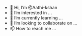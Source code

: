 - 👋 Hi, I’m @Aathi-kshan
- 👀 I’m interested in ...
- 🌱 I’m currently learning ...
- 💞️ I’m looking to collaborate on ...
- 📫 How to reach me ...

<!---
Aathi-kshan/Aathi-kshan is a ✨ special ✨ repository because its `README.md` (this file) appears on your GitHub profile.
You can click the Preview link to take a look at your changes.
--->
